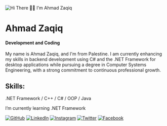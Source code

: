 
![Hi There 🙆‍♂️ I'm Ahmad Zaqiq](https://readme-typing-svg.herokuapp.com/?lines=Hi+There+🙆‍♂️+I'm+Ahmad+Zaqiq&font=Fira+Code&center=true&width=600&height=1200&duration=3500&color=00BFFF)

# Ahmad Zaqiq
#### Development and Coding

My name is Ahmad Zaqiq, and I'm from Palestine. I am currently enhancing my skills in backend development using C# and the .NET Framework for desktop applications while pursuing a degree in Computer Systems Engineering, with a strong commitment to continuous professional growth.

## Skills:
 .NET Framework / C++ / C# / OOP / Java
 
 I’m currently learning .NET Framework 


[![GitHub](https://img.icons8.com/color/48/000000/github.png)](https://github.com/AhmadZaqiq)
[![LinkedIn](https://img.icons8.com/color/48/000000/linkedin.png)](https://www.linkedin.com/in/ahmad-zaqiq-23b2a5225/)
[![Instagram](https://img.icons8.com/color/48/000000/instagram-new.png)](https://www.instagram.com/4.ahmad_awad.4/)
[![Twitter](https://img.icons8.com/ios/50/000000/x.png)](https://twitter.com/XAhmadJRX)
[![Facebook](https://img.icons8.com/ios/50/000000/facebook.png)](https://www.facebook.com/ahmad0599132052)




